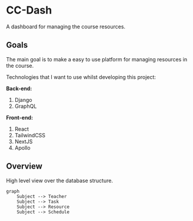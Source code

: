 # CC-Dash

A dashboard for managing the course resources.

## Goals

The main goal is to make a easy to use platform for managing resources in the course.

Technologies that I want to use whilst developing this project:

**Back-end:**

1. Django
2. GraphQL

**Front-end:**

1. React
2. TailwindCSS
3. NextJS
4. Apollo

## Overview

High level view over the database structure.

```mermaid
graph
    Subject --> Teacher
    Subject --> Task
    Subject --> Resource
    Subject --> Schedule
```

